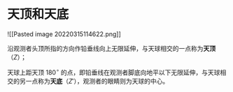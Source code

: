 # 天顶和天底 
![[Pasted image 20220315114622.png]]

沿观测者头顶所指的方向作铅垂线向上无限延伸，与天球相交的一点称为**天顶**（$Z$）；

天球上距天顶 $180^\circ$ 的点，即铅垂线在观测者脚底向地平以下无限延伸，与天球相交的另一点称为**天底**（$Z'$），观测者的眼睛则为天球的中心。